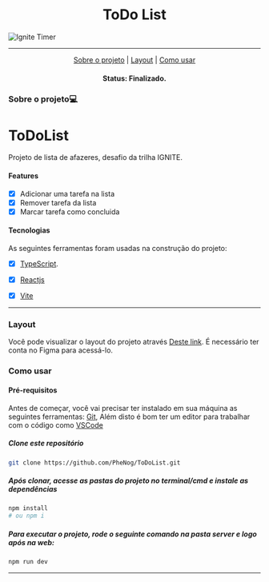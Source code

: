 
<h1 align="center">ToDo List</h1>

![Ignite Timer](https://user-images.githubusercontent.com/104810112/207723233-d2f66c3c-cfb8-4742-adbd-dbfcc90cfd00.png)

---


<p align="center">
 <a href="#sobre-o-projeto">Sobre o projeto</a> |
 <a href="#layout">Layout</a> | 
 <a href="#como-usar">Como usar</a> 
</p>

<h4 align="center">
	 Status: Finalizado.
</h4>
 
### Sobre o projeto💻
# ToDoList
Projeto de lista de afazeres, desafio da trilha IGNITE.
 
#### Features

- [X] Adicionar uma tarefa na lista
- [X] Remover tarefa da lista
- [X] Marcar tarefa como concluida

#### Tecnologias

As seguintes ferramentas foram usadas na construção do projeto:

- [x] [TypeScript](https://www.typescriptlang.org/).
- [x] [Reactjs](https://reactjs.org/)
- [x] [Vite](https://vitejs.dev)


___
### Layout
Você pode visualizar o layout do projeto através [Deste link](https://www.figma.com/file/5iw9BxFSupBcu6jJDWnJIA/ToDo-List-(Copy)?node-id=56%3A96&t=HEAwt8XMzTjk5o0E-0). É necessário ter conta no Figma para acessá-lo.

### Como usar
#### Pré-requisitos

Antes de começar, você vai precisar ter instalado em sua máquina as seguintes ferramentas:
[Git](https://git-scm.com),  Além disto é bom ter um editor para trabalhar com o código como [VSCode](https://code.visualstudio.com/)

##### Clone este repositório
```bash
git clone https://github.com/PheNog/ToDoList.git
```
##### Após clonar, acesse as pastas do projeto no terminal/cmd e instale as dependências
```bash
npm install
# ou npm i
```

##### Para executar o projeto, rode o seguinte comando  na pasta server e logo após na web:
```bash
npm run dev
```
___
